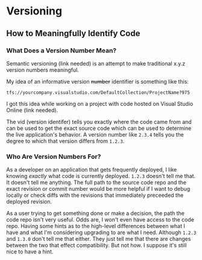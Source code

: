 # Versioning

## How to Meaningfully Identify Code

### What Does a Version Number Mean?

Semantic versioning (link needed) is an attempt to make traditional x.y.z version numbers meaningful.

My idea of an informative version <s>number</s> identifier is something like this:

```
tfs://yourcompany.visualstudio.com/DefaultCollection/ProjectName?975
```

I got this idea while working on a project with code hosted on Visual Studio Online (link needed).

The vid (version identifer) tells you exactly where the code came from and can be used to get the exact source code which can be used to determine the live application's behavior. A version number like `2.3.4` tells you the degree to which that version differs from `1.2.3`.

### Who Are Version Numbers For?

As a developer on an application that gets frequently deployed, I like knowing *exactly* what code is currently deployed. `1.2.3` doesn't tell me that. It doesn't tell me anything. The full path to the source code repo and the exact revision or commit number would be more helpful if I want to debug locally or check diffs with the revisions that immediately preceeded the deployed revision.

As a user trying to get something done or make a decision, the path the code repo isn't very useful. Odds are, I won't even have access to the code repo. Having some hints as to the high-level differences between what I have and what I'm considering upgrading to are what I need. Although `1.2.3` and `1.3.0` don't tell me that either. They just tell me that there are changes between the two that effect compatibility. But not how. I suppose it's still nice to have a hint.

